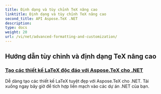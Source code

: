 ```yaml
---
title: Định dạng và tùy chỉnh TeX nâng cao
linktitle: Định dạng và tùy chỉnh TeX nâng cao
second_title: API Aspose.TeX .NET
description: 
type: docs
weight: 20
url: /vi/net/advanced-formatting-and-customization/
---
```


## Hướng dẫn tùy chỉnh và định dạng TeX nâng cao
### [Tạo các thiết kế LaTeX độc đáo với Aspose.TeX cho .NET](./create-custom-tex-formats/)
Dễ dàng tạo các thiết kế LaTeX tuyệt đẹp với Aspose.TeX cho .NET. Tải xuống ngay bây giờ để tích hợp liền mạch vào các dự án .NET của bạn.